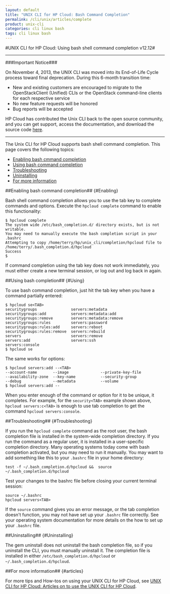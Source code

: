 ```yaml
---
layout: default
title: "UNIX CLI for HP Cloud: Bash Command Completion"
permalink: /cli/unix/articles/complete
product: unix-cli
categories: cli linux bash
tags: cli linux bash
---
```

#UNIX CLI for HP Cloud: Using bash shell command completion v12.12#

___________________

###Important Notice###

On November 4, 2013, the UNIX CLI was moved into its End-of-Life Cycle process toward final deprecation. During this 6-month transition time:

* New and existing customers are encouraged to migrate to the OpenStackClient (Unified) CLIs or the OpenStack command-line clients for each respective service
* No new feature requests will be honored
* Bug reports will be accepted

HP Cloud has contributed the Unix CLI back to the open source community, and you can get support, access the documentation, and download the source code [here](https://github.com/hpcloud/unix_cli).

_________________________________________

The Unix CLI for HP Cloud supports bash shell command completion.  This page covers the following topics:

* [Enabling bash cmmand completion](#Enabling)
* [Using bash command completion](#Using)
* [Troubleshooting](#Troubleshooting)
* [Uninstalling](#Uninstalling)
* [For more information](#articles)

##Enabling bash command completion## {#Enabling}

Bash shell command completion allows you to use the tab key to complete commands and options.  Execute the `hpcloud complete` command to enable this functionality:

    $ hpcloud complete
    The system wide /etc/bash_completion.d/ directory exists, but is not writable.
    You may need to manually execute the bash completion script in your .bashrc
    Attempting to copy /home/terry/hp/unix_cli/completion/hpcloud file to /home/terry/.bash_completion.d/hpcloud
    Success
    $

If command completion using the tab key does not work immediately, you must either create a new terminal session, or log out and log back in again.

##Using bash completion## {#Using}

To use bash command completion, just hit the tab key when you have a command partially entered:

    $ hpcloud se<TAB>
    securitygroups               servers:metadata
    securitygroups:add           servers:metadata:add
    securitygroups:remove        servers:metadata:remove
    securitygroups:rules         servers:password
    securitygroups:rules:add     servers:reboot
    securitygroups:rules:remove  servers:rebuild
    servers                      servers:remove
    servers:add                  servers:ssh
    servers:console
    $ hpcloud se

The same works for options:

    $ hpcloud servers:add --<TAB>
    --account-name       --image              --private-key-file
    --availability-zone  --key-name           --security-group
    --debug              --metadata           --volume
    $ hpcloud servers:add --

When you enter enough of the command or option for it to be unique, it completes.  For example, for the `security<TAB>` example shown above, `hpcloud servers:c<TAB>` is enough to use tab completion to get the command `hpcloud servers:console`.

##Troubleshooting## {#Troubleshooting}

If you run the `hpcloud complete` command as the root user, the bash completion file is installed in the system-wide completion directory.  If you run the command as a regular user, it is installed in a user-specific completion directory.  Many operating systems today come with bash completion activated, but you may need to run it manually.  You may want to add something like this to your `.bashrc` file in your home directory:

    test -f ~/.bash_completion.d/hpcloud &&  source ~/.bash_completion.d/hpcloud

Test your changes to the bashrc file before closing your current terminal session:

    source ~/.bashrc
    hpcloud servers<TAB>
    
If the `source` command gives you an error message, or the tab completion doesn't function, you may not have set up your `.bashrc` file correctly.  See your operating system documentation for more details on the how to set up your `.bashrc` file.

##Uninstalling## {#Uninstalling}

The gem uninstall does not uninstall the bash completion file, so if you uninstall the CLI, you must manually uninstall it.  The completion file is installed in either `/etc/bash_completion.d/hpcloud` or `~/.bash_completion.d/hpcloud`.

##For more information## {#articles}

For more tips and How-tos on using your UNIX CLI for HP Cloud, see [UNIX CLI for HP Cloud: Articles on to use the UNIX CLI for HP Cloud](/cli/unix/articles/).
